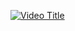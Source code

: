 [![Video Title](https://img.youtube.com/vi/VIDEO_ID/0.jpg)]([https://www.youtube.com/watch?v=VIDEO_ID](https://youtu.be/MiJ1grXfh_E))
